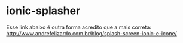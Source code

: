 # ionic-splasher
Esse link abaixo é outra forma acredito que a mais correta:
http://www.andrefelizardo.com.br/blog/splash-screen-ionic-e-icone/
